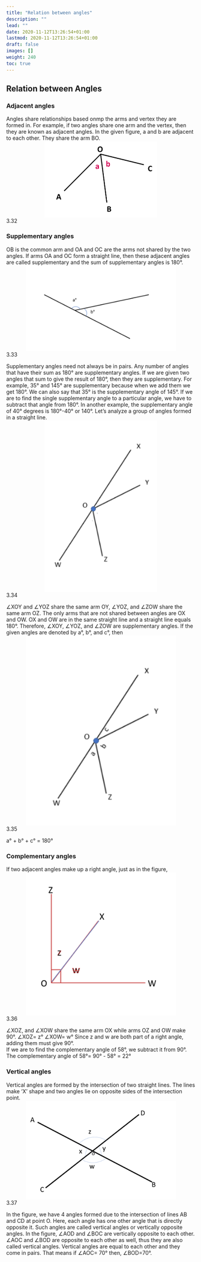 ```yaml
---
title: "Relation between angles"
description: ""
lead: ""
date: 2020-11-12T13:26:54+01:00
lastmod: 2020-11-12T13:26:54+01:00
draft: false
images: []
weight: 240
toc: true
---
```

## Relation between Angles
### Adjacent angles
Angles share relationships based onmp the arms and vertex they are formed in. For example, if two angles share one arm and the vertex, then they are known as adjacent angles. In the given figure, a and b are adjacent to each other. They share the arm BO. 
<img src="3_32_adjacent_angles.PNG" width="300" style="display: block; margin: 0 auto;">
3.32

### Supplementary angles
OB is the common arm and OA and OC are the arms not shared by the two angles. If arms OA and OC form a straight line, then these adjacent angles are called supplementary and the sum of supplementary angles is 180°. 
<img src="3_33_supplementary_angles.PNG" width="400" style="display: block; margin: 0 auto;">
3.33

Supplementary angles need not always be in pairs. Any number of angles that have their sum as 180° are supplementary angles. 
If we are given two angles that sum to give the result of 180°, then they are supplementary. For example, 35° and 145° are supplementary because when we add them we get 180°. We can also say that 35° is the supplementary angle of 145°. 
If we are to find the single supplementary angle to a particular angle, we have to subtract that angle from 180°. 
In another example, the supplementary angle of 40° degrees is 180°-40° or 140°.
Let’s analyze a group of angles formed in a straight line. 
<img src="3_34_straight_angle.PNG" width="300" style="display: block; margin: 0 auto;">
3.34
 
∠XOY and ∠YOZ share the same arm OY, ∠YOZ, and ∠ZOW share the same arm OZ. The only arms that are not shared between  angles are OX and OW. OX and OW are in the same straight line and a straight line equals 180°. Therefore, ∠XOY, ∠YOZ, and ∠ZOW are supplementary angles. 
If the given angles are denoted by a°, b°, and c°, then 
<img src="3_35_straight_angle2.PNG" width="400" style="display: block; margin: 0 auto;">
3.35

a° + b° + c° = 180°


### Complementary angles
If two adjacent angles make up a right angle, just as in the figure,
<img src="3_36_complementary_angles.png" width="400" style="display: block; margin: 0 auto;">
3.36
 
∠XOZ, and ∠XOW share the same arm OX while arms OZ and OW make 90°.
∠XOZ= z°
∠XOW= w°
Since z and w are both part of a right angle, adding them must give 90°.  
If we are to find the complementary angle of 58°, we subtract it from 90°. 
The complementary angle of 58°= 90° - 58° = 22°
### Vertical angles
Vertical angles are formed by the intersection of two straight lines. The lines make ‘X’ shape and two angles lie on opposite sides of the intersection point. 
<img src="3_37_VOA.png" width="400" style="display: block; margin: 0 auto;">
3.37

In the figure, we have 4 angles formed due to the intersection of lines AB and CD at point O. 
Here, each angle has one other angle that is directly opposite it. Such angles are called vertical angles or vertically opposite angles. 
In the figure, ∠AOD and ∠BOC are vertically opposite to each other. ∠AOC and ∠BOD are opposite to each other as well, thus they are also called vertical angles. Vertical angles are equal to each other and they come in pairs. 
That means if ∠AOC= 70° then, ∠BOD=70°. 

